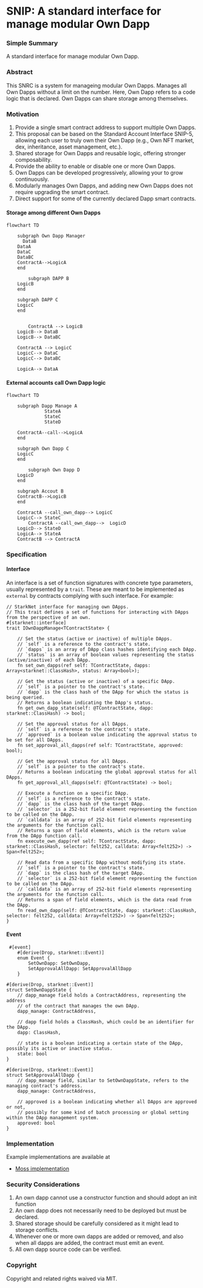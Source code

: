 # SNIP: A standard interface for manage modular Own Dapp

### Simple Summary

A standard interface for manage modular Own Dapp.

### Abstract

This SNRC is a system for manageing modular Own Dapps. Manages all Own Dapps without a limit on the number. Here, Own Dapp refers to a code logic that is declared. Own Dapps can share storage among themselves.

### Motivation

1. Provide a single smart contract address to support multiple Own Dapps.
2. This proposal can be based on the Standard Account Interface SNIP-5, allowing each user to truly own their Own Dapp (e.g., Own NFT market, dex, inheritance, asset management, etc.).
3. Shared storage for Own Dapps and reusable logic, offering stronger composability.
4. Provide the ability to enable or disable one or more Own Dapps.
5. Own Dapps can be developed progressively, allowing your to grow continuously.
6. Modularly manages Own Dapps, and adding new Own Dapps does not require upgrading the smart contract.
7. Direct support for some of the currently declared Dapp smart contracts.

#### Storage among different Own Dapps

```mermaid
flowchart TD
    
    subgraph Own Dapp Manager
	  DataB
    DataA
    DataC
    DataBC
    ContractA-->LogicA
    end
   
		subgraph DAPP B
    LogicB
    end

    subgraph DAPP C
    LogicC
    end


		ContractA --> LogicB
    LogicB--> DataB
    LogicB--> DataBC

    ContractA --> LogicC
    LogicC--> DataC
    LogicC--> DataBC

    LogicA--> DataA
```

#### External accounts call Own Dapp logic

```mermaid
flowchart TD
    
    subgraph Dapp Manage A
			  StateA
			  StateC
			  StateD
        
    ContractA--call-->LogicA
    end
   
    subgraph Own Dapp C
    LogicC
    end

		subgraph Own Dapp D
    LogicD
    end

    subgraph Accout B
    ContractB-->LogicB
    end

    ContractA --call_own_dapp--> LogicC
    LogicC--> StateC
		ContractA --call_own_dapp-->  LogicD
    LogicD--> StateD
    LogicA--> StateA
    ContractB --> ContractA
```

### Specification

#### Interface

An interface is a set of function signatures with concrete type parameters, usually represented by a `trait`. These are meant to be implemented as `external` by contracts complying with such interface. For example:

```cairo
// StarkNet interface for managing own DApps.
// This trait defines a set of functions for interacting with DApps from the perspective of an own.
#[starknet::interface]
trait IOwnDappManage<TContractState> {

    // Set the status (active or inactive) of multiple DApps.
    // `self` is a reference to the contract's state.
    // `dapps` is an array of DApp class hashes identifying each DApp.
    // `status` is an array of boolean values representing the status (active/inactive) of each DApp.
    fn set_own_dapps(ref self: TContractState, dapps: Array<starknet::ClassHash>, status: Array<bool>);

    // Get the status (active or inactive) of a specific DApp.
    // `self` is a pointer to the contract's state.
    // `dapp` is the class hash of the DApp for which the status is being queried.
    // Returns a boolean indicating the DApp's status.
    fn get_own_dapp_state(self: @TContractState, dapp: starknet::ClassHash) -> bool;

    // Set the approval status for all DApps.
    // `self` is a reference to the contract's state.
    // `approved` is a boolean value indicating the approval status to be set for all DApps.
    fn set_approval_all_dapps(ref self: TContractState, approved: bool);

    // Get the approval status for all DApps.
    // `self` is a pointer to the contract's state.
    // Returns a boolean indicating the global approval status for all DApps.
    fn get_approval_all_dapps(self: @TContractState) -> bool;

    // Execute a function on a specific DApp.
    // `self` is a reference to the contract's state.
    // `dapp` is the class hash of the target DApp.
    // `selector` is a 252-bit field element representing the function to be called on the DApp.
    // `calldata` is an array of 252-bit field elements representing the arguments for the function call.
    // Returns a span of field elements, which is the return value from the DApp function call.
    fn execute_own_dapp(ref self: TContractState, dapp: starknet::ClassHash, selector: felt252, calldata: Array<felt252>) -> Span<felt252>;

    // Read data from a specific DApp without modifying its state.
    // `self` is a pointer to the contract's state.
    // `dapp` is the class hash of the target DApp.
    // `selector` is a 252-bit field element representing the function to be called on the DApp.
    // `calldata` is an array of 252-bit field elements representing the arguments for the function call.
    // Returns a span of field elements, which is the data read from the DApp.
    fn read_own_dapp(self: @TContractState, dapp: starknet::ClassHash, selector: felt252, calldata: Array<felt252>) -> Span<felt252>;
}
```

#### Event

```cairo
 #[event]
    #[derive(Drop, starknet::Event)]
    enum Event {
        SetOwnDapp: SetOwnDapp,
        SetApprovalAllDapp: SetApprovalAllDapp
    }

#[derive(Drop, starknet::Event)]
struct SetOwnDappState {
    // dapp_manage field holds a ContractAddress, representing the address
    // of the contract that manages the own DApp.
    dapp_manage: ContractAddress,

    // dapp field holds a ClassHash, which could be an identifier for the DApp.
    dapp: ClassHash,

    // state is a boolean indicating a certain state of the DApp, possibly its active or inactive status.
    state: bool
}

#[derive(Drop, starknet::Event)]
struct SetApprovalAllDapp {
    // dapp_manage field, similar to SetOwnDappState, refers to the managing contract's address.
    dapp_manage: ContractAddress,

    // approved is a boolean indicating whether all DApps are approved or not,
    // possibly for some kind of batch processing or global setting within the DApp management system.
    approved: bool
}

```

### Implementation

Example implementations are available at

* [Moss implementation](https://github.com/mossdapp/superdapp)

### Security Considerations

1. An own dapp cannot use a constructor function and should adopt an init function
2. An own dapp does not necessarily need to be deployed but must be declared.
3. Shared storage should be carefully considered as it might lead to storage conflicts.
4. Whenever one or more own dapps are added or removed, and also when all dapps are added, the contract must emit an event.
5. All own dapp source code can be verified.

### Copyright

Copyright and related rights waived via MIT.
